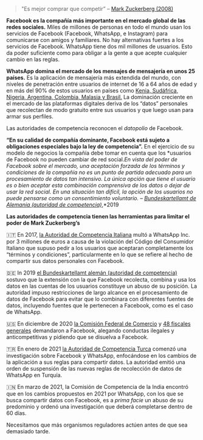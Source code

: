 > "Es mejor comprar que competir” – [Mark Zuckerberg (2008)](https://www.npr.org/2020/12/11/945234491/the-wrath-of-mark-takeaways-from-the-governments-case-against-facebook)



**Facebook es la compañía más importante en el mercado global de las redes sociales.** Miles de millones de personas en todo el mundo usan los servicios de Facebook (Facebook, WhatsApp, e Instagram) para comunicarse con amigos y familiares. No hay alternativas fuertes a los servicios de Facebook. WhatsApp tiene dos mil millones de usuarios. Esto da poder suficiente como para obligar a la gente a que acepte cualquier cambio en las reglas. 

**WhatsApp domina el mercado de los mensajes de mensajería en unos 25 países.** Es la aplicación de mensajería más extendida del mundo, con niveles de penetración entre usuarios de internet de 16 a 64 años de edad y en más del 90% de estos usuarios en países como [Kenia, Sudáfrica, Nigeria, Argentina, Colombia, Malasia y Brasil.](https://www.businessofapps.com/data/whatsapp-statistics/) La dominación creciente en el mercado de las plataformas digitales deriva de los “datos” personales que recolectan de modo gratuito entre sus usuarios y que luego usan para armar sus perfiles.



Las autoridades de competencia reconocen el *datopolio* de Facebook.



**“En su calidad de compañía dominante, Facebook está sujeto a obligaciones especiales bajo la ley de competencia”.** En el ejercicio de su modelo de negocios la compañía debe tomar en cuenta que los *usuarios de Facebook no pueden cambiar de red social.*En vista del poder de Facebook sobre el mercado, una aceptación forzada de los términos y condiciones de la compañía no es un punto de partida adecuado para un procesamiento de datos tan intensivo. La única opción que tiene el usuario es o bien aceptar esta combinación comprensiva de los datos o dejar de usar la red social. En una situación tan difícil, la opción de los usuarios no puede pensarse como un consentimiento voluntario. *–* [*Bundeskartellamt* de Alemania (autoridad de competencia)](https://www.bundeskartellamt.de/SharedDocs/Meldung/EN/Pressemitteilungen/2019/07_02_2019_Facebook.html;jsessionid=C68DCDF0DFFD5353FE497FB1AAC43195.1_cid387?nn=3591568)*,*2019



**Las autoridades de competencia tienen las herramientas para limitar el poder de Mark Zuckerberg’s**



🇮🇹 En 2017, [la Autoridad de Competencia Italiana](https://www.competitionpolicyinternational.com/italy-regulator-fines-whatsapp-e3m-for-data-sharing/) multó a WhatsApp Inc. por 3 millones de euros a causa de la violación del Código del Consumidor Italiano que supuso pedir a los usuarios que aceptaran completamente los “términos y condiciones”, particularmente en lo que se refiere al hecho de compartir sus datos personales con Facebook.

🇩🇪 In 2019 [el Bundeskartellamt alemán (autoridad de competencia)](https://www.bundeskartellamt.de/SharedDocs/Meldung/EN/Pressemitteilungen/2019/07_02_2019_Facebook.html;jsessionid=C68DCDF0DFFD5353FE497FB1AAC43195.1_cid387?nn=3591568) sostuvo que la extensión con la que Facebook recolecta, combina y usa los datos en las cuentas de los usuarios constituye un abuso de su posición. La autoridad impuso restricciones de largo alcance en el procesamiento de datos de Facebook para evitar que lo combinara con diferentes fuentes de datos, incluyendo fuentes que le pertenecen a Facebook, como es el caso de WhatsApp.

🇺🇸 En diciembre de 2020 [la Comisión Federal de Comercio](https://www.ftc.gov/news-events/press-releases/2020/12/ftc-sues-facebook-illegal-monopolization) y [48 fiscales generales](https://ag.ny.gov/press-release/2020/attorney-general-james-leads-multistate-lawsuit-seeking-end-facebooks-illegal) demandaron a Facebook, alegando conductas ilegales y anticompetitivas y pidiendo que se disuelva a Facebook.

🇹🇷 En enero de 2021 [la Autoridad de Competencia Turca](https://www.rekabet.gov.tr/en/Guncel/competition-board-launched-an-investigat-c9382b8cb15ceb11812900505694b4c6) comenzó una investigación sobre Facebook y WhatsApp, enfocándose en los cambios de la aplicación a sus reglas para compartir datos. La autoridad emitió una orden de suspensión de las nuevas reglas de recolección de datos de WhatsApp en Turquía. 

🇮🇳 En marzo de 2021, la Comisión de Competencia de la India encontró que en los cambios propuestos en 2021 por WhatsApp, con los que se busca compartir datos con Facebook, es a *prima facie* un abuso de su predominio y ordenó una investigación que deberá completarse dentro de 60 días.

Necesitamos que más organismos reguladores actúen antes de que sea demasiado tarde. 